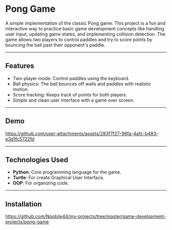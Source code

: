 # Pong Game

A simple implementation of the classic Pong game. This project is a fun and interactive way to practice basic game development concepts like handling user input, updating game states, and implementing collision detection. The game allows two players to control paddles and try to score points by bouncing the ball past their opponent's paddle.

---

## Features

- Two-player mode: Control paddles using the keyboard.
- Ball physics: The ball bounces off walls and paddles with realistic motion.
- Score tracking: Keeps track of points for both players.
- Simple and clean user interface with a game over screen.

---

## Demo

https://github.com/user-attachments/assets/283f7f27-96fa-4afc-b483-e3d1fc5722fd

---

## Technologies Used

- **Python**: Core programming language for the game.
- **Turtle**: For create Graphical User Interface.
- **OOP**: For organizing code.

---

## Installation
   https://github.com/Nqobile44/my-projects/tree/master/game-development-projects/pong-game
